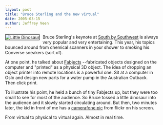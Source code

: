 ```yaml
---
layout: post
title: "Bruce Sterling and the new virtual"
date: 2005-03-15
author: Jeffrey Veen
---
```

<a href="http://www.flickr.com/photos/kathryn/6613025/"><img src="http://photos7.flickr.com/6613025_57eb28a657_t_d.jpg" alt="Little Dinosaur" style="float: left; margin-right: 10px; border: 1px solid black" /></a>

Bruce Sterling's keynote at <a href="http://2005.sxsw.com/">South by Southwest</a> is always very popular and very entertaining. This year, his topics bounced around from chemical scanners in your shower to smoking his Converse sneakers (sort of). 

At one point, he talked about <a href="http://wiredblogs.tripod.com/sterling/index.blog?entry_id=1013833">Fabjects</a> --fabricated objects designed on the computer and "printed" as a physical 3D object. The idea of dropping an object printer into remote locations is a powerful one. Sit at a computer in Oslo and design new parts for a water pump in the Australian Outback. Then click print.

To illustrate his point, he held a bunch of tiny Fabjects up, but they were too small to see for most of the audience. So Bruce tossed a little dinosaur into the audience and it slowly started circulating around. But then, two minutes later, the kid in front of me has a <a href="http://www.flickr.com/photos/kathryn/6613025/">camerafone pic</a> from flickr on his screen.

From virtual to physical to virtual again. Almost in real time.
